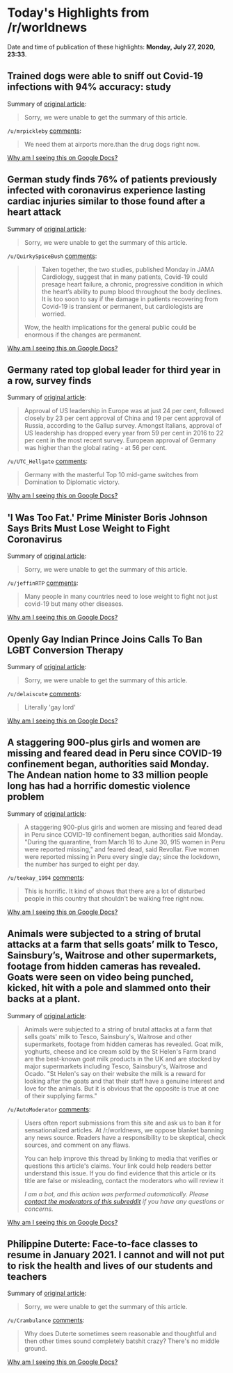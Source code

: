 # Today's Highlights from /r/worldnews

Date and time of publication of these highlights: **Monday, July 27, 2020, 23:33**.

## Trained dogs were able to sniff out Covid-19 infections with 94% accuracy: study

Summary of [original article](https://www.cnbc.com/amp/2020/07/24/trained-dogs-sniffed-out-covid-19-infections-with-high-accuracy-study.html?__twitter_impression=true):

> Sorry, we were unable to get the summary of this article.

`/u/mrpickleby` [comments](https://www.reddit.com/r/worldnews/comments/hz3d9m/trained_dogs_were_able_to_sniff_out_covid19/):

> We need them at airports more.than the drug dogs right now.

[Why am I seeing this on Google Docs?](https://docs.google.com/document/d/1Dc6We63vOXIZsc0op-Bt4abqkYjXzOigalQqFxmvvbM/edit?usp=sharing)

## German study finds 76% of patients previously infected with coronavirus experience lasting cardiac injuries similar to those found after a heart attack

Summary of [original article](https://www.boston.com/news/health/2020/07/27/coronavirus-heart/amp):

> Sorry, we were unable to get the summary of this article.

`/u/QuirkySpiceBush` [comments](https://www.reddit.com/r/worldnews/comments/hz1yhy/german_study_finds_76_of_patients_previously/):

> > Taken together, the two studies, published Monday in JAMA Cardiology, suggest that in many patients, Covid-19 could presage heart failure, a chronic, progressive condition in which the heart’s ability to pump blood throughout the body declines. It is too soon to say if the damage in patients recovering from Covid-19 is transient or permanent, but cardiologists are worried.
> 
> Wow, the health implications for the general public could be enormous if the changes are permanent.

[Why am I seeing this on Google Docs?](https://docs.google.com/document/d/1Dc6We63vOXIZsc0op-Bt4abqkYjXzOigalQqFxmvvbM/edit?usp=sharing)

## Germany rated top global leader for third year in a row, survey finds

Summary of [original article](https://www.euronews.com/2020/07/27/germany-rated-top-global-leader-for-third-year-in-a-row-survey-finds):

> Approval of US leadership in Europe was at just 24 per cent, followed closely by 23 per cent approval of China and 19 per cent approval of Russia, according to the Gallup survey. Amongst Italians, approval of US leadership has dropped every year from 59 per cent in 2016 to 22 per cent in the most recent survey. European approval of Germany was higher than the global rating - at 56 per cent.

`/u/UTC_Hellgate` [comments](https://www.reddit.com/r/worldnews/comments/hyzz0j/germany_rated_top_global_leader_for_third_year_in/):

> Germany with the masterful Top 10 mid-game switches from Domination to Diplomatic victory.

[Why am I seeing this on Google Docs?](https://docs.google.com/document/d/1Dc6We63vOXIZsc0op-Bt4abqkYjXzOigalQqFxmvvbM/edit?usp=sharing)

## 'I Was Too Fat.' Prime Minister Boris Johnson Says Brits Must Lose Weight to Fight Coronavirus

Summary of [original article](https://time.com/5872175/boris-johnson-weight-loss-coronavirus/):

> Sorry, we were unable to get the summary of this article.

`/u/jeffinRTP` [comments](https://www.reddit.com/r/worldnews/comments/hyvkgb/i_was_too_fat_prime_minister_boris_johnson_says/):

> Many people in many countries need to lose weight to fight not just covid-19 but many other diseases.

[Why am I seeing this on Google Docs?](https://docs.google.com/document/d/1Dc6We63vOXIZsc0op-Bt4abqkYjXzOigalQqFxmvvbM/edit?usp=sharing)

## Openly Gay Indian Prince Joins Calls To Ban LGBT Conversion Therapy

Summary of [original article](https://www.forbes.com/sites/jamiewareham/2020/07/26/indian-prince-manvendra-singh-gohil-calls-for-lgbt-conversion-therapy-ban/#7b0aabd739b8):

> Sorry, we were unable to get the summary of this article.

`/u/delaiscute` [comments](https://www.reddit.com/r/worldnews/comments/hyuxu5/openly_gay_indian_prince_joins_calls_to_ban_lgbt/):

> Literally 'gay lord'

[Why am I seeing this on Google Docs?](https://docs.google.com/document/d/1Dc6We63vOXIZsc0op-Bt4abqkYjXzOigalQqFxmvvbM/edit?usp=sharing)

## A staggering 900-plus girls and women are missing and feared dead in Peru since COVID-19 confinement began, authorities said Monday. The Andean nation home to 33 million people long has had a horrific domestic violence problem

Summary of [original article](https://www.france24.com/en/20200727-peru-says-over-900-girls-women-feared-dead-since-pandemic-began):

> A staggering 900-plus girls and women are missing and feared dead in Peru since COVID-19 confinement began, authorities said Monday. "During the quarantine, from March 16 to June 30, 915 women in Peru were reported missing," and feared dead, said Revollar. Five women were reported missing in Peru every single day; since the lockdown, the number has surged to eight per day.

`/u/teekay_1994` [comments](https://www.reddit.com/r/worldnews/comments/hz5q2w/a_staggering_900plus_girls_and_women_are_missing/):

> This is horrific. It kind of shows that there are a lot of disturbed people in this country that shouldn't be walking free right now.

[Why am I seeing this on Google Docs?](https://docs.google.com/document/d/1Dc6We63vOXIZsc0op-Bt4abqkYjXzOigalQqFxmvvbM/edit?usp=sharing)

## Animals were subjected to a string of brutal attacks at a farm that sells goats’ milk to Tesco, Sainsbury’s, Waitrose and other supermarkets, footage from hidden cameras has revealed. Goats were seen on video being punched, kicked, hit with a pole and slammed onto their backs at a plant.

Summary of [original article](https://www.independent.co.uk/news/uk/home-news/goats-milk-st-helens-farm-yoghurt-hit-kick-animal-cruelty-video-a9639021.html):

> Animals were subjected to a string of brutal attacks at a farm that sells goats' milk to Tesco, Sainsbury's, Waitrose and other supermarkets, footage from hidden cameras has revealed. Goat milk, yoghurts, cheese and ice cream sold by the St Helen's Farm brand are the best-known goat milk products in the UK and are stocked by major supermarkets including Tesco, Sainsbury's, Waitrose and Ocado. "St Helen's say on their website the milk is a reward for looking after the goats and that their staff have a genuine interest and love for the animals. But it is obvious that the opposite is true at one of their supplying farms."

`/u/AutoModerator` [comments](https://www.reddit.com/r/worldnews/comments/hyq3z4/animals_were_subjected_to_a_string_of_brutal/):

> Users often report submissions from this site and ask us to ban it for sensationalized articles. At /r/worldnews, we oppose blanket banning any news source. Readers have a responsibility to be skeptical, check sources, and comment on any flaws.
> 
> You can help improve this thread by linking to media that verifies or questions this article's claims. Your link could help readers better understand this issue. If you do find evidence that this article or its title are false or misleading, contact the moderators who will review it
> 
> *I am a bot, and this action was performed automatically. Please [contact the moderators of this subreddit](/message/compose/?to=/r/worldnews) if you have any questions or concerns.*

[Why am I seeing this on Google Docs?](https://docs.google.com/document/d/1Dc6We63vOXIZsc0op-Bt4abqkYjXzOigalQqFxmvvbM/edit?usp=sharing)

## Philippine Duterte: Face-to-face classes to resume in January 2021. I cannot and will not put to risk the health and lives of our students and teachers

Summary of [original article](https://news.abs-cbn.com/news/07/27/20/duterte-no-face-to-face-classes-until-covid-19-vaccine-is-available):

> Sorry, we were unable to get the summary of this article.

`/u/Crambulance` [comments](https://www.reddit.com/r/worldnews/comments/hyqv5w/philippine_duterte_facetoface_classes_to_resume/):

> Why does Duterte sometimes seem reasonable and thoughtful and then other times sound completely batshit crazy? There's no middle ground.

[Why am I seeing this on Google Docs?](https://docs.google.com/document/d/1Dc6We63vOXIZsc0op-Bt4abqkYjXzOigalQqFxmvvbM/edit?usp=sharing)

